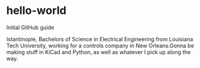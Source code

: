 # hello-world
Initial GitHub guide

Istantinople, Bachelors of Science in Electrical Engineering from Louisiana Tech University, working for a controls company in New Orleans.Gonna be making stuff in KiCad and Python, as well as whatever I pick up along the way.
